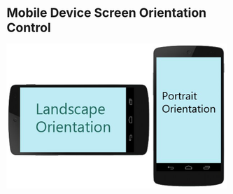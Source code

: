 # Mobile Device Screen Orientation Control

![photo](https://github.com/HasanEren72/Mobile-Device-Screen-Orientation/blob/main/ScreenOrientationinAndroid.jpg)
